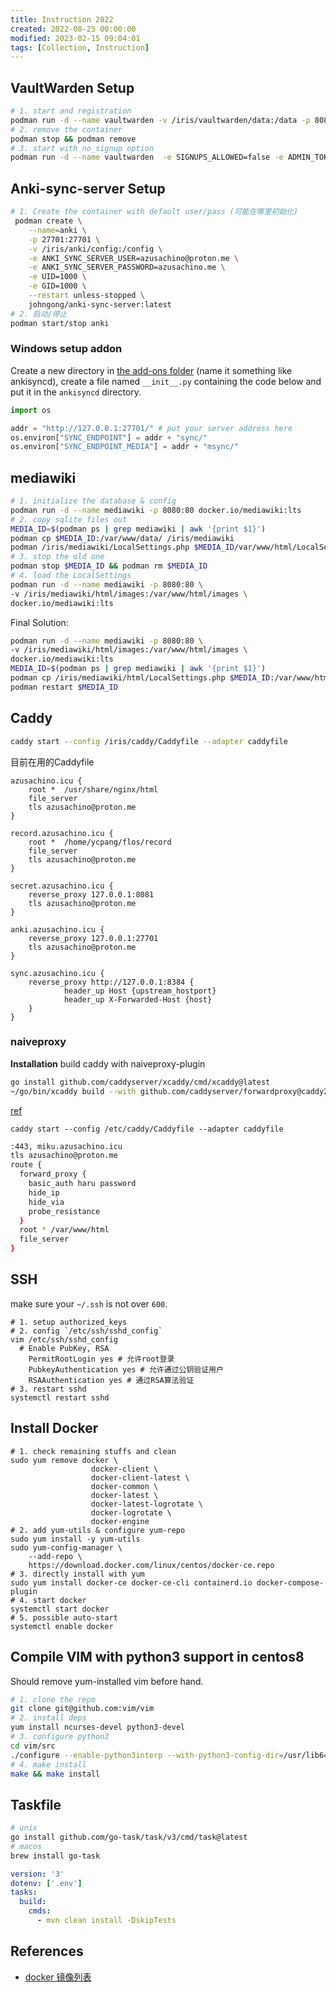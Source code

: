 ```yaml
---
title: Instruction 2022
created: 2022-08-25 00:00:00
modified: 2023-02-15 09:04:01
tags: [Collection, Instruction]
---
```


## VaultWarden Setup

```sh
# 1. start and registration
podman run -d --name vaultwarden -v /iris/vaultwarden/data:/data -p 8081:80 vaultwarden/server:latest
# 2. remove the container 
podman stop && podman remove
# 3. start with no_signup option
podman run -d --name vaultwarden  -e SIGNUPS_ALLOWED=false -e ADMIN_TOKEN=azusachino1204  -v /iris/vaultwarden/data:/data -p 8081:80 vaultwarden/server:latest
```

## Anki-sync-server Setup

```sh
# 1. Create the container with default user/pass (可能在哪里初始化)
 podman create \
    --name=anki \
    -p 27701:27701 \
    -v /iris/anki/config:/config \
    -e ANKI_SYNC_SERVER_USER=azusachino@proton.me \
    -e ANKI_SYNC_SERVER_PASSWORD=azusachino.me \
    -e UID=1000 \
    -e GID=1000 \
    --restart unless-stopped \
    johngong/anki-sync-server:latest
# 2. 启动/停止
podman start/stop anki
```

### Windows setup addon

Create a new directory in [the add-ons folder](https://addon-docs.ankiweb.net/addon-folders.html) (name it something like ankisyncd), create a file named `__init__.py` containing the code below and put it in the `ankisyncd` directory.

```py
import os

addr = "http://127.0.0.1:27701/" # put your server address here
os.environ["SYNC_ENDPOINT"] = addr + "sync/"
os.environ["SYNC_ENDPOINT_MEDIA"] = addr + "msync/"
```

## mediawiki

```sh
# 1. initialize the database & config
podman run -d --name mediawiki -p 8080:80 docker.io/mediawiki:lts
# 2. copy sqlite files out
MEDIA_ID=$(podman ps | grep mediawiki | awk '{print $1}')
podman cp $MEDIA_ID:/var/www/data/ /iris/mediawiki
podman /iris/mediawiki/LocalSettings.php $MEDIA_ID/var/www/html/LocalSettings.php
# 3. stop the old one
podman stop $MEDIA_ID && podman rm $MEDIA_ID
# 4. load the LocalSettings 
podman run -d --name mediawiki -p 8080:80 \
-v /iris/mediawiki/html/images:/var/www/html/images \
docker.io/mediawiki:lts
```

Final Solution:

```sh
podman run -d --name mediawiki -p 8080:80 \
-v /iris/mediawiki/html/images:/var/www/html/images \
docker.io/mediawiki:lts
MEDIA_ID=$(podman ps | grep mediawiki | awk '{print $1}')
podman cp /iris/mediawiki/html/LocalSettings.php $MEDIA_ID:/var/www/html/LocalSettings.php
podman restart $MEDIA_ID
```

## Caddy

```sh
caddy start --config /iris/caddy/Caddyfile --adapter caddyfile
```

目前在用的Caddyfile

```caddy
azusachino.icu {
    root *  /usr/share/nginx/html
    file_server
    tls azusachino@proton.me
}

record.azusachino.icu {
    root *  /home/ycpang/flos/record
    file_server
    tls azusachino@proton.me
}

secret.azusachino.icu {
    reverse_proxy 127.0.0.1:8081
    tls azusachino@proton.me
}

anki.azusachino.icu {
    reverse_proxy 127.0.0.1:27701
    tls azusachino@proton.me
}

sync.azusachino.icu {
    reverse_proxy http://127.0.0.1:8384 {
            header_up Host {upstream_hostport}
            header_up X-Forwarded-Host {host}
    }
}
```

### naiveproxy

**Installation** build caddy with naiveproxy-plugin

```sh
go install github.com/caddyserver/xcaddy/cmd/xcaddy@latest
~/go/bin/xcaddy build --with github.com/caddyserver/forwardproxy@caddy2=github.com/klzgrad/forwardproxy@naive
```

[ref](https://github.com/klzgrad/naiveproxy)

`caddy start --config /etc/caddy/Caddyfile --adapter caddyfile`

```sh
:443, miku.azusachino.icu
tls azusachino@proton.me
route {
  forward_proxy {
    basic_auth haru password
    hide_ip
    hide_via
    probe_resistance
  }
  root * /var/www/html
  file_server
}
```

## SSH

make sure your `~/.ssh` is not over `600`.

```
# 1. setup authorized_keys
# 2. config `/etc/ssh/sshd_config`
vim /etc/ssh/sshd_config
  # Enable PubKey, RSA
    PermitRootLogin yes # 允许root登录
    PubkeyAuthentication yes # 允许通过公钥验证用户
    RSAAuthentication yes # 通过RSA算法验证
# 3. restart sshd
systemctl restart sshd
```

## Install Docker

```
# 1. check remaining stuffs and clean
sudo yum remove docker \
                  docker-client \
                  docker-client-latest \
                  docker-common \
                  docker-latest \
                  docker-latest-logrotate \
                  docker-logrotate \
                  docker-engine
# 2. add yum-utils & configure yum-repo
sudo yum install -y yum-utils
sudo yum-config-manager \
    --add-repo \
    https://download.docker.com/linux/centos/docker-ce.repo
# 3. directly install with yum
sudo yum install docker-ce docker-ce-cli containerd.io docker-compose-plugin
# 4. start docker
systemctl start docker
# 5. possible auto-start
systemctl enable docker
```

## Compile VIM with python3 support in centos8

Should remove yum-installed vim before hand.

```sh
# 1. clone the repo
git clone git@github.com:vim/vim
# 2. install deps
yum install ncurses-devel python3-devel
# 3. configure python3
cd vim/src
./configure --enable-python3interp --with-python3-config-dir=/usr/lib64/python3.6/config-3.6m-x86_64-linux-gnu --enable-rubyinterp --enable-gui=no --without-x --enable-cscope --enable-multibyte --prefix=/usr/local
# 4. make install
make && make install
```

## Taskfile

```sh
# unix
go install github.com/go-task/task/v3/cmd/task@latest
# macos
brew install go-task
```

```yml
version: '3'
dotenv: ['.env']
tasks:
  build:
    cmds:
      - mvn clean install -DskipTests
```

## References

- [docker 镜像列表](https://github.com/gshang2017/docker)
